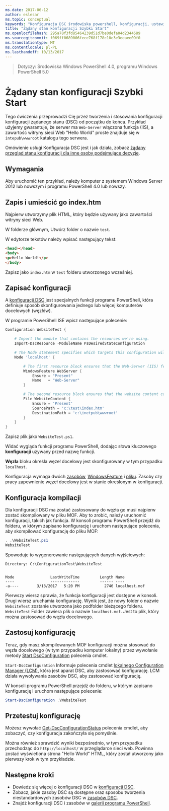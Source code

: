 ```yaml
---
ms.date: 2017-06-12
author: eslesar
ms.topic: conceptual
keywords: "Konfiguracja DSC środowiska powershell, konfiguracji, ustawienia"
title: "Żądany stan konfiguracji Szybki Start"
ms.openlocfilehash: 295a78f3fd85464239d51d7be0defa04d2344689
ms.sourcegitcommit: f069ff0689006fece768f178c10e3e3eeaee09f0
ms.translationtype: MT
ms.contentlocale: pl-PL
ms.lasthandoff: 10/13/2017
---
```

> Dotyczy: Środowiska Windows PowerShell 4.0, programu Windows PowerShell 5.0

# <a name="desired-state-configuration-quick-start"></a>Żądany stan konfiguracji Szybki Start

Tego ćwiczenia przeprowadzi Cię przez tworzenia i stosowania konfiguracji konfiguracji żądanego stanu (DSC) od początku do końca.
Przykład użyjemy gwarantuje, że serwer ma `Web-Server` włączona funkcja (IIS), a zawartość witryny sieci Web "Hello World" proste znajduje się w `intepub\wwwroot` katalogu tego serwera.

Omówienie usługi Konfiguracja DSC jest i jak działa, zobacz [żądany przegląd stanu konfiguracji dla inne osoby podejmujące decyzje](decisionMaker.md).

## <a name="requirements"></a>Wymagania

Aby uruchomić ten przykład, należy komputer z systemem Windows Server 2012 lub nowszym i programu PowerShell 4.0 lub nowszy.

## <a name="write-and-place-the-indexhtm-file"></a>Zapis i umieścić go index.htm

Najpierw utworzymy plik HTML, który będzie używany jako zawartości witryny sieci Web.

W folderze głównym, Utwórz folder o nazwie `test`.

W edytorze tekstów należy wpisać następujący tekst:

```html
<head></head>
<body>
<p>Hello World!</p>
</body>
```

Zapisz jako `index.htm` w `test` folderu utworzonego wcześniej. 

## <a name="write-the-configuration"></a>Zapisać konfiguracji

A [konfiguracji DSC](configurations.md) jest specjalnych funkcji programu PowerShell, która definiuje sposób skonfigurowania jednego lub więcej komputerów docelowych (węzłów).

W programie PowerShell ISE wpisz następujące polecenie:

```powershell
Configuration WebsiteTest {

    # Import the module that contains the resources we're using.
    Import-DscResource -ModuleName PsDesiredStateConfiguration

    # The Node statement specifies which targets this configuration will be applied to.
    Node 'localhost' {

        # The first resource block ensures that the Web-Server (IIS) feature is enabled.
        WindowsFeature WebServer {
            Ensure = "Present"
            Name   = "Web-Server"
        }

        # The second resource block ensures that the website content copied to the website root folder.
        File WebsiteContent {
            Ensure = 'Present'
            SourcePath = 'c:\test\index.htm'
            DestinationPath = 'c:\inetpub\wwwroot'
        }
    }
}
```

Zapisz plik jako `WebsiteTest.ps1`.

Widać wygląda funkcji programu PowerShell, dodając słowa kluczowego **konfiguracji** używany przed nazwę funkcji.

**Węzła** bloku określa węzeł docelowy jest skonfigurowany w tym przypadku `localhost`.

Konfiguracja wymaga dwóch [zasobów](resources.md), [WindowsFeature](windowsFeatureResource.md) i [pliku](fileResource.md).
Zasoby czy pracy zapewnienie węzeł docelowy jest w stanie określonym w konfiguracji.

## <a name="compile-the-configuration"></a>Konfiguracja kompilacji

Dla konfiguracji DSC ma zostać zastosowany do węzła go musi najpierw zostać skompilowany w pliku MOF.
Aby to zrobić, należy uruchomić konfiguracji, takich jak funkcja.
W konsoli programu PowerShell przejdź do folderu, w którym zapisano konfigurację i uruchom następujące polecenia, aby skompilować konfigurację do pliku MOF:

```powershell
. .\WebsiteTest.ps1
WebsiteTest
```

Spowoduje to wygenerowanie następujących danych wyjściowych:

```
Directory: C:\ConfigurationTest\WebsiteTest


Mode                LastWriteTime         Length Name
----                -------------         ------ ----
-a----        3/13/2017   5:20 PM           2746 localhost.mof
```

Pierwszy wiersz sprawia, że funkcja konfiguracji jest dostępne w konsoli.
Drugi wiersz uruchamia konfigurację.
Wynik jest, że nowy folder o nazwie `WebsiteTest` zostanie utworzona jako podfolder bieżącego folderu.
`WebsiteTest` Folder zawiera plik o nazwie `localhost.mof`.
Jest to plik, który można zastosować do węzła docelowego.

## <a name="apply-the-configuration"></a>Zastosuj konfigurację

Teraz, gdy masz skompilowanych MOF konfiguracji można stosować do węzła docelowego (w tym przypadku komputer lokalny) przez wywołanie metody [Start DscConfiguration](/reference/5.1/PSDesiredStateConfiguration/Start-DscConfiguration) polecenia cmdlet.

`Start-DscConfiguration` Informuje polecenia cmdlet [lokalnego Configuration Manager (LCM)](metaConfig.md), która jest aparat DSC, aby zastosować konfigurację.
LCM działa wywoływania zasobów DSC, aby zastosować konfigurację.

W konsoli programu PowerShell przejdź do folderu, w którym zapisano konfigurację i uruchom następujące polecenie:

```powershell
Start-DscConfiguration .\WebsiteTest
```

## <a name="test-the-configuration"></a>Przetestuj konfigurację

Możesz wywołać [Get-DscConfigurationStatus](/reference/5.1/PSDesiredStateConfiguration/Get-DscConfigurationStatus) polecenia cmdlet, aby zobaczyć, czy konfiguracja zakończyła się pomyślnie. 

Można również sprawdzić wyniki bezpośrednio, w tym przypadku przechodząc do `http://localhost/` w przeglądarce sieci web.
Powinna zostać wyświetlona strona "Hello World" HTML, który został utworzony jako pierwszy krok w tym przykładzie.

## <a name="next-steps"></a>Następne kroki

- Dowiedz się więcej o konfiguracji DSC w [konfiguracji DSC](configurations.md).
- Zobacz, jakie zasoby DSC są dostępne oraz sposobu tworzenia niestandardowych zasobów DSC w [zasobów DSC](resources.md).
- Znajdź konfiguracji DSC i zasobów w [galerii programu PowerShell](https://www.powershellgallery.com/).



